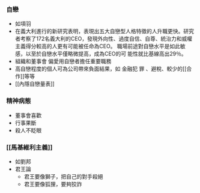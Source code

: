 ### 自戀

- 如項羽
- 在義大利進行的新研究表明，表現出五大自戀型人格特徵的人升職更快。研究者考察了172名義大利的CEO，發現外向性、過度自信、自尊、統治力和威權主義得分較高的人更有可能被任命為CEO。 職場前途對自戀水平是如此敏感，以至於自戀水平僅略微提高，成為CEO的可 能性就比基線高出29％。 
- 組織和董事會 偏愛用自戀者擔任重要職務
- 高自戀程度的個人可為公司帶來負面結果，如 金融犯 罪 、避稅、較少的[[合作]]等等
- [[內隱自戀量表]]
### 精神病態

- 董事會喜歡
- 行事果斷
- 殺人不眨眼
### [[馬基維利主義]]

- 如劉邦
- 君王論
	- 君王要像獅子，把自己的對手殺絕
	- 君王要像狐狸，要夠狡詐

